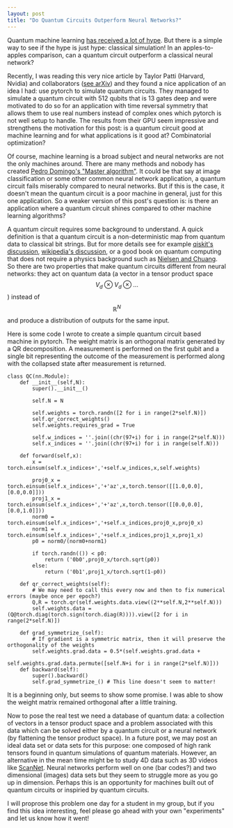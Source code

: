 ```yaml
---
layout: post
title: "Do Quantum Circuits Outperform Neural Networks?"
---
```


Quantum machine learning [has received a lot of hype](https://www.protocol.com/manuals/quantum-computing/machine-learning-ai-quantum-computing-move-beyond-hype). But there is a simple way to see if the hype is just hype: classical simulation! In an apples-to-apples comparison, can a quantum circuit outperform a classical neural network? 

Recently, I was reading this very nice article by Taylor Patti (Harvard, Nvidia) and collaborators ([see arXiv](https://arxiv.org/pdf/2106.13304.pdf)) and they found a nice application of an idea I had: use pytorch to simulate quantum circuits. They managed to simulate a quantum circuit with 512 qubits that is 13 gates deep and were motivated to do so for an application with time reversal symmetry that allows them to use real numbers instead of complex ones which pytorch is not well setup to handle. The results from their GPU seem impressive and strengthens the motivation for this post: is a quantum circuit good at machine learning and for what applications is it good at? Combinatorial optimization?

Of course, machine learning is a broad subject and neural networks are not the only machines around. There are many methods and nobody has created [Pedro Domingo's "Master algorithm"](https://en.wikipedia.org/wiki/The_Master_Algorithm). It could be that say at image classification or some other common neural network application, a quantum circuit fails miserably compared to neural networks. But if this is the case, it doesn't mean the quantum circuit is a poor machine in general, just for this one application. So a weaker version of this post's question is: is there an application where a quantum circuit shines compared to other machine learning algorithms? 

A quantum circuit requires some background to understand. A quick definition is that a quantum circuit is a non-deterministic map from quantum data to classical bit strings. But for more details see for example [qiskit's discussion](https://qiskit.org/textbook/ch-algorithms/defining-quantum-circuits.html), [wikipedia's discussion](https://en.wikipedia.org/wiki/Quantum_circuit), or a good book on quantum computing that does not require a physics background such as [Nielsen and Chuang](https://michaelnielsen.org/qcqi/QINFO-book-nielsen-and-chuang-toc-and-chapter1-nov00.pdf). So there are two properties that make quantum circuits different from neural networks: they act on quantum data (a vector in a tensor product space $$V_d\otimes V_d\otimes\ldots$$) instead of $${\mathbb R}^N$$ and produce a distribution of outputs for the same input. 

Here is some code I wrote to create a simple quantum circuit based machine in pytorch. The weight matrix is an orthogonal matrix generated by a QR decomposition. A measurement is performed on the first qubit and a single bit representing the outcome of the measurement is performed along with the collapsed state after measurement is returned. 

    class QC(nn.Module):
        def __init__(self,N):
            super().__init__()

            self.N = N
            
            self.weights = torch.randn([2 for i in range(2*self.N)])
            self.qr_correct_weights()
            self.weights.requires_grad = True
            
            self.w_indices = ''.join((chr(97+i) for i in range(2*self.N)))
            self.x_indices = ''.join((chr(97+i) for i in range(self.N)))
            
        def forward(self,x):
            x = torch.einsum(self.x_indices+','+self.w_indices,x,self.weights)
            
            proj0_x = torch.einsum(self.x_indices+','+'az',x,torch.tensor([[1.0,0.0],[0.0,0.0]]))
            proj1_x = torch.einsum(self.x_indices+','+'az',x,torch.tensor([[0.0,0.0],[0.0,1.0]]))
            norm0 = torch.einsum(self.x_indices+','+self.x_indices,proj0_x,proj0_x)
            norm1 = torch.einsum(self.x_indices+','+self.x_indices,proj1_x,proj1_x)
            p0 = norm0/(norm0+norm1)
            
            if torch.randn(()) < p0:
                return ('0b0',proj0_x/torch.sqrt(p0))
            else:
                return ('0b1',proj1_x/torch.sqrt(1-p0))

        def qr_correct_weights(self):
            # We may need to call this every now and then to fix numerical errors (maybe once per epoch?)
            Q,R = torch.qr(self.weights.data.view((2**self.N,2**self.N)))
            self.weights.data = (Q@torch.diag(torch.sign(torch.diag(R)))).view([2 for i in range(2*self.N)])
            
        def grad_symmetrize_(self):
            # If gradient is a symmetric matrix, then it will preserve the orthogonality of the weights
            self.weights.grad.data = 0.5*(self.weights.grad.data + 
                                        self.weights.grad.data.permute([self.N+i for i in range(2*self.N)]))
        def backward(self):
            super().backward()
            self.grad_symmetrize_() # This line doesn't seem to matter!

It is a beginning only, but seems to show some promise. I was able to show the weight matrix remained orthogonal after a little training. 

Now to pose the real test we need a database of quantum data: a collection of vectors in a tensor product space and a problem associated with this data which can be solved either by a quantum circuit or a neural network (by flattening the tensor product space). In a future post, we may post an ideal data set or data sets for this purpose: one composed of high rank tensors found in quantum simulations of quantum materials. However, an alternative in the mean time might be to study 4D data such as 3D videos like [ScanNet](http://www.scan-net.org). Neural networks perform well on one (bar codes?) and two dimensional (images) data sets but they seem to struggle more as you go up in dimension. Perhaps this is an opportunity for machines built out of quantum circuits or inspiried by quantum circuits.

I will proprose this problem one day for a student in my group, but if you find this idea interesting, feel please go ahead with your own "experiments" and let us know how it went!
